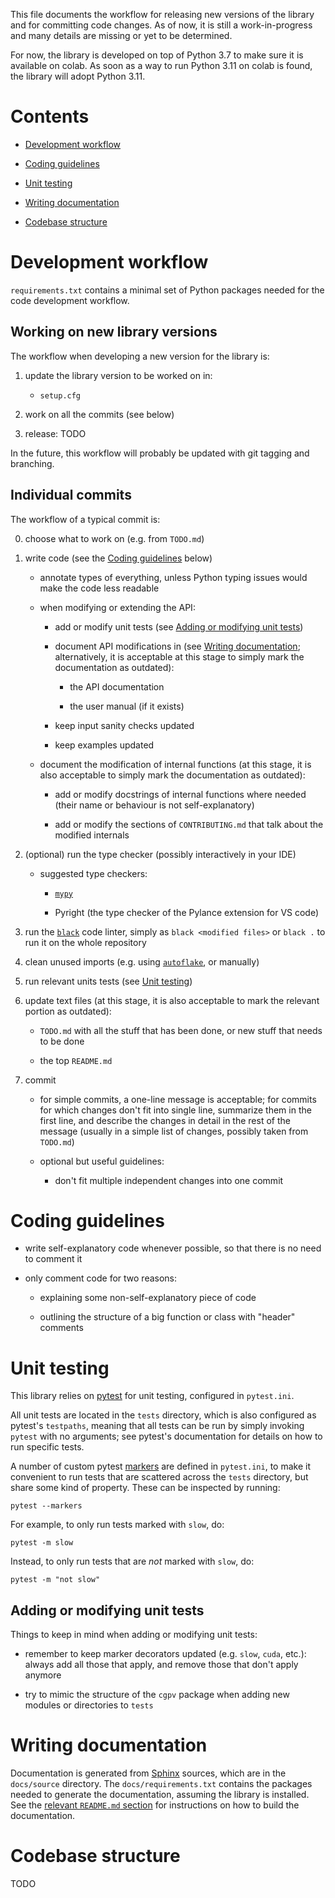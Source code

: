 This file documents the workflow for releasing new versions of the
library and for committing code changes. As of now, it is still a
work-in-progress and many details are missing or yet to be determined.

For now, the library is developed on top of Python 3.7 to make sure it
is available on colab. As soon as a way to run Python 3.11 on colab is
found, the library will adopt Python 3.11.

# Contents

- [Development workflow](#development-workflow)

- [Coding guidelines](#coding-guidelines)

- [Unit testing](#unit-testing)

- [Writing documentation](#writing-documentation)

- [Codebase structure](#codebase-structure)


# Development workflow

`requirements.txt` contains a minimal set of Python packages needed for
the code development workflow.

## Working on new library versions

The workflow when developing a new version for the library is:

1. update the library version to be worked on in:

	- `setup.cfg`

2. work on all the commits (see below)

3. release: TODO

In the future, this workflow will probably be updated with git tagging
and branching.

## Individual commits

The workflow of a typical commit is:

0. choose what to work on (e.g. from `TODO.md`)

1. write code (see the [Coding guidelines](#coding-guidelines) below)

	- annotate types of everything, unless Python typing issues would
	make the code less readable
	
	- when modifying or extending the API:
	
		- add or modify unit tests (see [Adding or modifying unit
		tests](#adding-or-modifying-unit-tests))
	
		- document API modifications in (see [Writing
		documentation](#writing-documentation); alternatively, it is
		acceptable at this stage to simply mark the documentation as
		outdated):

			- the API documentation

			- the user manual (if it exists)
		
		- keep input sanity checks updated

		- keep examples updated
	
	- document the modification of internal functions (at this stage, it
	is also acceptable to simply mark the documentation as outdated):
		
		- add or modify docstrings of internal functions where needed
		(their name or behaviour is not self-explanatory)
		
		- add or modify the sections of `CONTRIBUTING.md` that talk
		about the modified internals

2. (optional) run the type checker (possibly interactively in your IDE)

	- suggested type checkers: 
	
		- [`mypy`](http://mypy-lang.org/)
		
		- Pyright (the type checker of the Pylance extension for VS
		code)

3. run the [`black`](https://github.com/psf/black) code linter, simply
   as `black <modified files>` or `black .` to run it on the whole
   repository

3. clean unused imports (e.g. using
   [`autoflake`](https://github.com/PyCQA/autoflake), or manually)

4. run relevant units tests (see [Unit testing](#unit-testing))

5. update text files (at this stage, it is also acceptable to mark the
   relevant portion as outdated):

	- `TODO.md` with all the stuff that has been done, or new stuff that
	needs to be done

	- the top `README.md`

5. commit

	- for simple commits, a one-line message is acceptable; for commits
	for which changes don't fit into single line, summarize them in the
	first line, and describe the changes in detail in the rest of the
	message (usually in a simple list of changes, possibly taken from
	`TODO.md`)
	
	- optional but useful guidelines:

		- don't fit multiple independent changes into one commit


# Coding guidelines

- write self-explanatory code whenever possible, so that there is no
  need to comment it

- only comment code for two reasons:
	
	- explaining some non-self-explanatory piece of code
	
	- outlining the structure of a big function or class with "header"
	comments


# Unit testing

This library relies on [pytest](https://docs.pytest.org/en/7.2.x/) for
unit testing, configured in `pytest.ini`.

All unit tests are located in the `tests` directory, which is also
configured as pytest's `testpaths`, meaning that all tests can be run by
simply invoking `pytest` with no arguments; see pytest's documentation
for details on how to run specific tests.

A number of custom pytest
[markers](https://docs.pytest.org/en/7.2.x/how-to/mark.html) are defined
in `pytest.ini`, to make it convenient to run tests that are scattered
across the `tests` directory, but share some kind of property. These can
be inspected by running:

```
pytest --markers
```

For example, to only run tests marked with `slow`, do:

```
pytest -m slow
```

Instead, to only run tests that are *not* marked with `slow`, do:

```
pytest -m "not slow"
```

## Adding or modifying unit tests

Things to keep in mind when adding or modifying unit tests:

- remember to keep marker decorators updated (e.g. `slow`, `cuda`,
  etc.): always add all those that apply, and remove those that don't
  apply anymore

- try to mimic the structure of the `cgpv` package when adding new
  modules or directories to `tests`


# Writing documentation

Documentation is generated from
[Sphinx](https://www.sphinx-doc.org/en/master/#) sources, which are in
the `docs/source` directory. The `docs/requirements.txt` contains the
packages needed to generate the documentation, assuming the library is
installed. See the [relevant `README.md`
section](README.md#documentation) for instructions on how to build the
documentation.


# Codebase structure

TODO

